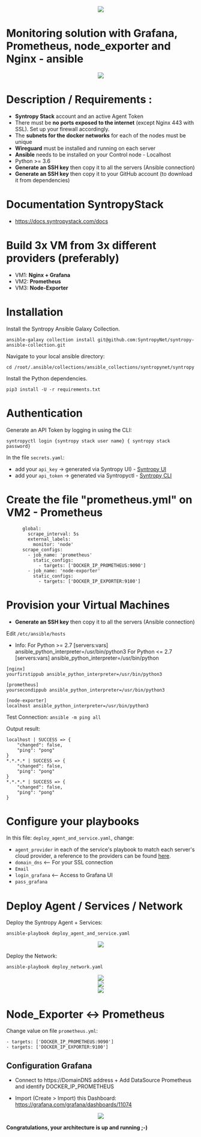 <center><img src="images/logo_mon2.png"></center>

# Monitoring solution with Grafana, Prometheus, node_exporter and Nginx - ansible

<center><img src="images/Diagram.png"></center>

# Description / Requirements :

- **Syntropy Stack** account and an active Agent Token
- There must be **no ports exposed to the internet** (except Nginx 443 with SSL). Set up your firewall accordingly.
- The **subnets for the docker networks** for each of the nodes must be unique
- **Wireguard** must be installed and running on each server
- **Ansible** needs to be installed on your Control node - Localhost
- Python >= 3.6
- **Generate an SSH key** then copy it to all the servers (Ansible connection)
- **Generate an SSH key** then copy it to your GitHub account (to download it from dependencies)

# Documentation SyntropyStack

- https://docs.syntropystack.com/docs

# Build 3x VM from 3x different providers (preferably)

- VM1:  **Nginx + Grafana**
- VM2:  **Prometheus**
- VM3:  **Node-Exporter**

# Installation

Install the Syntropy Ansible Galaxy Collection.

```
ansible-galaxy collection install git@github.com:SyntropyNet/syntropy-ansible-collection.git
```

Navigate to your local ansible directory:

```
cd /root/.ansible/collections/ansible_collections/syntropynet/syntropy
```

Install the Python dependencies.

```
pip3 install -U -r requirements.txt
```

# Authentication

Generate an API Token by logging in using the CLI:

```
syntropyctl login {syntropy stack user name} { syntropy stack password}
```

In the file `secrets.yaml`:
- add your `api_key`   -> generated via Syntropy UI) - [Syntropy UI](https://docs.syntropystack.com/docs/get-your-agent-token)
- add your `api_token` -> generated via Syntropyctl  - [Syntropy CLI](https://github.com/SyntropyNet/syntropy-cli)


# Create the file "prometheus.yml" on VM2 - Prometheus

```
      global:
        scrape_interval: 5s
        external_labels:
          monitor: 'node'
      scrape_configs:
        - job_name: 'prometheus'
          static_configs:
            - targets: ['DOCKER_IP_PROMETHEUS:9090']
        - job_name: 'node-exporter'
          static_configs:
            - targets: ['DOCKER_IP_EXPORTER:9100']
```


# Provision your Virtual Machines

- **Generate an SSH key** then copy it to all the servers (Ansible connection)

Edit `/etc/ansible/hosts`

* Info:
For Python >= 2.7 [servers:vars] ansible_python_interpreter=/usr/bin/python3
For Python <= 2.7 [servers:vars] ansible_python_interpreter=/usr/bin/python

```
[nginx]
yourfirstippub ansible_python_interpreter=/usr/bin/python3

[prometheus]
yoursecondippub ansible_python_interpreter=/usr/bin/python3

[node-exporter]
localhost ansible_python_interpreter=/usr/bin/python3
```

Test Connection: `ansible -m ping all`

Output result:
```
localhost | SUCCESS => {
    "changed": false,
    "ping": "pong"
}
*.*.*.* | SUCCESS => {
    "changed": false,
    "ping": "pong"
}
*.*.*.* | SUCCESS => {
    "changed": false,
    "ping": "pong"
}
```

# Configure your playbooks

In this file: `deploy_agent_and_service.yaml`, change:
- `agent_provider` in each of the service's playbook to match each server's cloud provider, a reference to the providers can be found [here](https://docs.syntropystack.com/docs/syntropy-agent-variables).
- `domain_dns` <-- For your SSL connection
- `Email`
- `login_grafana` <-- Access to Grafana UI
- `pass_grafana`


# Deploy Agent / Services / Network

Deploy the Syntropy Agent + Services:
```
ansible-playbook deploy_agent_and_service.yaml
```
<center><img src="images/endpoints_services_mon2.png"></center>


Deploy the Network:
```
ansible-playbook deploy_network.yaml
```
<center><img src="images/network_mon2.png"></center>
<center><img src="images/network_connexion_topology_mon2.png"></center>
<center><img src="images/network_connexion_mon2.png"></center>


# Node_Exporter <-> Prometheus

Change value on file `prometheus.yml`:
```
- targets: ['DOCKER_IP_PROMETHEUS:9090']
- targets: ['DOCKER_IP_EXPORTER:9100']
```


## Configuration Grafana

- Connect to https://DomainDNS address + Add DataSource Prometheus and identify DOCKER_IP_PROMETHEUS

- Import (Create > Import) this Dashboard: https://grafana.com/grafana/dashboards/11074

<center><img src="images/grafana_mon2.png"></center>


**Congratulations, your architecture is up and running ;-)**
